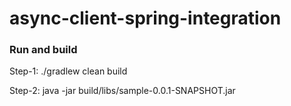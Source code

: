 # async-client-spring-integration

### Run and build
Step-1: 
./gradlew clean build

Step-2:
java -jar build/libs/sample-0.0.1-SNAPSHOT.jar
